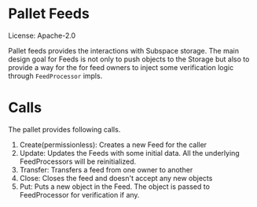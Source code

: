 # Pallet Feeds

License: Apache-2.0

Pallet feeds provides the interactions with Subspace storage. The main design goal for Feeds is not only to push objects
to the Storage but also to provide a way for the for feed owners to inject some verification logic through `FeedProcessor`
impls.

# Calls

The pallet provides following calls.
1. Create(permissionless): Creates a new Feed for the caller
2. Update: Updates the Feeds with some initial data. All the underlying FeedProcessors
will be reinitialized.
3. Transfer: Transfers a feed from one owner to another
4. Close: Closes the feed and doesn't accept any new objects
5. Put: Puts a new object in the Feed. The object is passed to FeedProcessor for verification if any.

